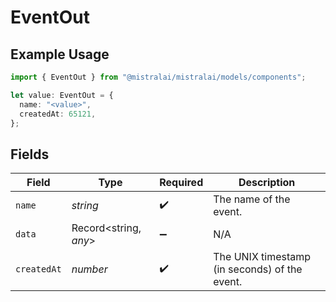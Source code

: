 # EventOut

## Example Usage

```typescript
import { EventOut } from "@mistralai/mistralai/models/components";

let value: EventOut = {
  name: "<value>",
  createdAt: 65121,
};
```

## Fields

| Field                                         | Type                                          | Required                                      | Description                                   |
| --------------------------------------------- | --------------------------------------------- | --------------------------------------------- | --------------------------------------------- |
| `name`                                        | *string*                                      | :heavy_check_mark:                            | The name of the event.                        |
| `data`                                        | Record<string, *any*>                         | :heavy_minus_sign:                            | N/A                                           |
| `createdAt`                                   | *number*                                      | :heavy_check_mark:                            | The UNIX timestamp (in seconds) of the event. |